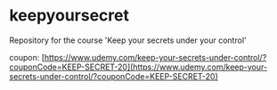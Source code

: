 # keepyoursecret
Repository for the course 'Keep your secrets under your control'

coupon: [https://www.udemy.com/keep-your-secrets-under-control/?couponCode=KEEP-SECRET-20](https://www.udemy.com/keep-your-secrets-under-control/?couponCode=KEEP-SECRET-20)
